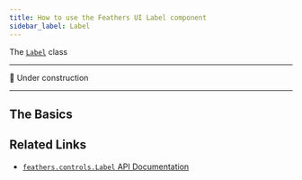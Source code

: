 ```yaml
---
title: How to use the Feathers UI Label component
sidebar_label: Label
---
```


The [`Label`](https://api.feathersui.com/current/feathers/controls/Label.html) class

---

🚧 Under construction

---

## The Basics

## Related Links

- [`feathers.controls.Label` API Documentation](https://api.feathersui.com/current/feathers/controls/Label.html)

